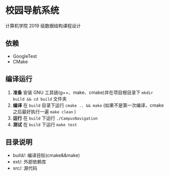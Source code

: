 # 校园导航系统

计算机学院 2019 级数据结构课程设计

## 依赖

- GoogleTest
- CMake

## 编译运行

1. **准备** 安装 GNU 工具链(g++、make、cmake)并在项目根目录下 `mkdir build && cd build` 文件夹
2. **编译** 在 `build` 目录下运行 `cmake .. && make` (如果不是第一次编译，cmake 之后最好执行一遍 `make clean` )
3. **运行** 在 `build` 下运行 `./CampusNavigation`
4. **测试** 在 `build` 下运行 `make test`

## 目录说明

- build/: 编译目标(cmake&&make)
- ext/: 外部依赖库
- src/: 源代码
